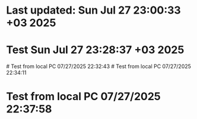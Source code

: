 # Last updated: Sun Jul 27 23:00:33 +03 2025
# Test Sun Jul 27 23:28:37 +03 2025
#   T e s t   f r o m   l o c a l   P C   0 7 / 2 7 / 2 0 2 5   2 2 : 3 2 : 4 3  
 # Test from local PC 07/27/2025 22:34:11
# Test from local PC 07/27/2025 22:37:58
